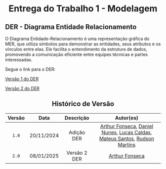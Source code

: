 # <center>Entrega do Trabalho 1 - Modelagem</center>

## **DER - Diagrama Entidade Relacionamento**

O Diagrama Entidade-Relacionamento é uma representação gráfica do MER, que utiliza símbolos para demonstrar as entidades, seus atributos e os vínculos entre elas. Ele facilita o entendimento da estrutura de dados, promovendo a comunicação eficiente entre equipes técnicas e partes interessadas.

Segue o link para o DER:

[Versão 1 do DER](https://viewer.diagrams.net/#G1jwFfDf54Y0syDP8PyWOZ2OZu6pEPBTmq#%7B%22pageId%22%3A%22R2lEEEUBdFMjLlhIrx00%22%7D)

[Versão 2 do DER](https://viewer.diagrams.net/?tags=%7B%7D&lightbox=1&highlight=0000ff&edit=_blank&layers=1&nav=1&title=DER%20-%20Grupo%208.drawio#Uhttps%3A%2F%2Fdrive.google.com%2Fuc%3Fid%3D1jwFfDf54Y0syDP8PyWOZ2OZu6pEPBTmq%26export%3Ddownload)

<center>

## Histórico de Versão
| Versão | Data | Descrição | Autor(es) |
| :-: | :-: | :-: | :-: | 
| `1.0`  | 20/11/2024 | Adição DER | [Arthur Fonseca](https://github.com/arthrfonsecaa), [Daniel Nunes](https://github.com/DanNunes777), [Lucas Caldas](https://github.com/lucascaldasb), [Mateus Santos](https://github.com/14luke08), [Rudson Martins](https://github.com/RudsonMartin) |
| `2.0`  | 08/01/2025 | Versão 2 DER | [Arthur Fonseca](https://github.com/arthrfonsecaa) |

</center>

